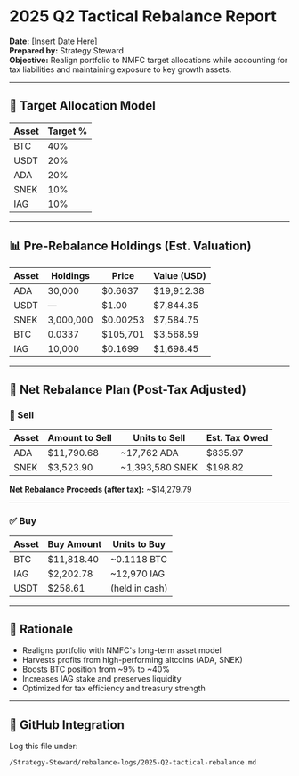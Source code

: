 
# 2025 Q2 Tactical Rebalance Report

**Date:** [Insert Date Here]  
**Prepared by:** Strategy Steward  
**Objective:** Realign portfolio to NMFC target allocations while accounting for tax liabilities and maintaining exposure to key growth assets.

---

## 🎯 Target Allocation Model

| Asset | Target % |
|-------|----------|
| BTC   | 40%      |
| USDT  | 20%      |
| ADA   | 20%      |
| SNEK  | 10%      |
| IAG   | 10%      |

---

## 📊 Pre-Rebalance Holdings (Est. Valuation)

| Asset | Holdings | Price | Value (USD) |
|-------|----------|-------|-------------|
| ADA   | 30,000   | $0.6637 | $19,912.38 |
| USDT  | —        | $1.00  | $7,844.35  |
| SNEK  | 3,000,000| $0.00253 | $7,584.75  |
| BTC   | 0.0337   | $105,701 | $3,568.59  |
| IAG   | 10,000   | $0.1699 | $1,698.45  |

---

## 💸 Net Rebalance Plan (Post-Tax Adjusted)

### 🔻 Sell

| Asset | Amount to Sell | Units to Sell | Est. Tax Owed |
|-------|----------------|----------------|----------------|
| ADA   | $11,790.68     | ~17,762 ADA     | $835.97        |
| SNEK  | $3,523.90      | ~1,393,580 SNEK | $198.82        |

**Net Rebalance Proceeds (after tax):** ~$14,279.79

---

### ✅ Buy

| Asset | Buy Amount | Units to Buy |
|-------|------------|---------------|
| BTC   | $11,818.40 | ~0.1118 BTC   |
| IAG   | $2,202.78  | ~12,970 IAG   |
| USDT  | $258.61    | (held in cash) |

---

## 🧠 Rationale

- Realigns portfolio with NMFC's long-term asset model  
- Harvests profits from high-performing altcoins (ADA, SNEK)  
- Boosts BTC position from ~9% to ~40%  
- Increases IAG stake and preserves liquidity  
- Optimized for tax efficiency and treasury strength

---

## 📁 GitHub Integration

Log this file under:

```
/Strategy-Steward/rebalance-logs/2025-Q2-tactical-rebalance.md
```
